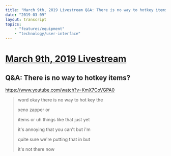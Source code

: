 ```yaml
---
title: "March 9th, 2019 Livestream Q&A: There is no way to hotkey items?"
date: "2019-03-09"
layout: transcript
topics:
    - "features/equipment"
    - "technology/user-interface"
---
```

# [March 9th, 2019 Livestream](../2019-03-09.md)
## Q&A: There is no way to hotkey items?
https://www.youtube.com/watch?v=KmX7CoVGPA0
> word okay there is no way to hot key the
> 
> xeno zapper or
> 
> items or uh things like that just yet
> 
> it's annoying that you can't but i'm
> 
> quite sure we're putting that in but
> 
> it's not there now
> 
